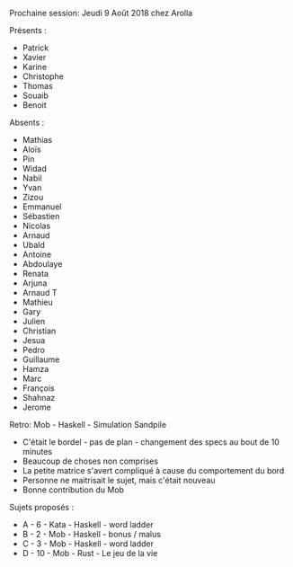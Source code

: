 Prochaine session: Jeudi 9 Août 2018 chez Arolla

Présents :
- Patrick
- Xavier
- Karine
- Christophe
- Thomas
- Souaib
- Benoit

Absents :
- Mathias
- Aloïs
- Pin 
- Widad
- Nabil
- Yvan
- Zizou
- Emmanuel
- Sébastien
- Nicolas
- Arnaud
- Ubald
- Antoine
- Abdoulaye
- Renata
- Arjuna
- Arnaud T
- Mathieu
- Gary
- Julien
- Christian
- Jesua
- Pedro
- Guillaume
- Hamza
- Marc
- François
- Shahnaz
- Jerome


Retro: Mob  - Haskell - Simulation Sandpile
- C'était le bordel - pas de plan - changement des specs au bout de 10 minutes
- Beaucoup de choses non comprises
- La petite matrice s'avert compliqué à cause du comportement du bord
- Personne ne maitrisait le sujet, mais c'était nouveau
- Bonne contribution du Mob


Sujets proposés :
- A - 6 - Kata - Haskell - word ladder
- B - 2 - Mob - Haskell - bonus / malus
- C - 3 - Mob - Haskell - word ladder
- D - 10 - Mob - Rust - Le jeu de la vie
